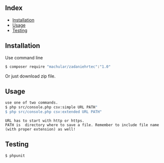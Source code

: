 Index
------------


- [Installation](#installation)
- [Usage](#usage)
- [Testing](#testing)



Installation
------------

Use command line

``` bash
$ composer require "machular/zadaniehrtec":"1.0"
```
Or just download zip file.

Usage
-----

``` bash
use one of two commands.
$ php src/console.php csv:simple URL PATH"
$ php src/console.php csv:extended URL PATH"
```

```
URL has to start with http or https.
PATH is  directory where to save a file. Remember to include file name (with proper extension) as well!

```

Testing
-------

``` bash
$ phpunit
```
